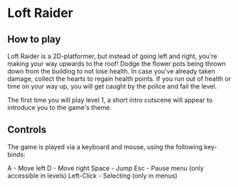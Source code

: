 # Loft Raider


## How to play

Loft Raider is a 2D-platformer, but instead of going left and right, you're making your way upwards to the roof!
Dodge the flower pots being thrown down from the building to not lose health.
In case you've already taken damage, collect the hearts to regain health points.
If you run out of health or time on your way up, you will get caught by the police and fail the level.

The first time you will play level 1, a short intro cutscene will appear to introduce you to the game's theme.


## Controls

The game is played via a keyboard and mouse, using the following key-binds:

A - Move left
D - Move right
Space - Jump
Esc - Pause menu (only accessible in levels)
Left-Click - Selecting (only in menus)